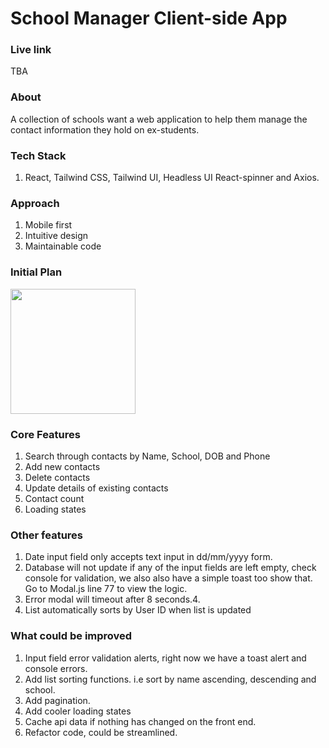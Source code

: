# School Manager Client-side App

### Live link

TBA

### About

A collection of schools want a web application to help them manage the contact information they hold on ex-students.

### Tech Stack

1. React, Tailwind CSS, Tailwind UI, Headless UI React-spinner and Axios.

### Approach

1. Mobile first
2. Intuitive design
3. Maintainable code

### Initial Plan

<img src="https://i.imgur.com/bziVilt.png" style="width: 200px; height 200px;">

### Core Features

1. Search through contacts by Name, School, DOB and Phone
2. Add new contacts
3. Delete contacts
4. Update details of existing contacts
5. Contact count
6. Loading states

### Other features

1. Date input field only accepts text input in dd/mm/yyyy form.
2. Database will not update if any of the input fields are left empty, check console for validation, we also also have a simple toast too show that. Go to Modal.js line 77 to view the logic.
3. Error modal will timeout after 8 seconds.4.
4. List automatically sorts by User ID when list is updated

### What could be improved

1. Input field error validation alerts, right now we have a toast alert and console errors.
2. Add list sorting functions. i.e sort by name ascending, descending and school.
3. Add pagination.
4. Add cooler loading states
5. Cache api data if nothing has changed on the front end.
6. Refactor code, could be streamlined.
